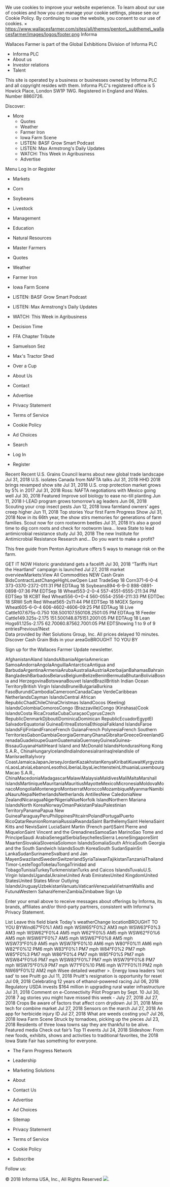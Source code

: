 We use cookies to improve your website experience. To learn about our use of cookies and how you can manage your cookie settings, please see our Cookie Policy. By continuing to use the website, you consent to our use of cookies. × https://www.wallacesfarmer.com/sites/all/themes/penton\_subtheme\_wallacesfarmer/images/logos/footer.png Informa

Wallaces Farmer is part of the Global Exhibitions Division of Informa PLC

*   Informa PLC
*   About us
*   Investor relations
*   Talent

This site is operated by a business or businesses owned by Informa PLC and all copyright resides with them. Informa PLC's registered office is 5 Howick Place, London SW1P 1WG. Registered in England and Wales. Number 8860726.

Discover:

*   More
    *   Quotes
    *   Weather
    *   Farmer Iron
    *   Iowa Farm Scene
    *   LISTEN: BASF Grow Smart Podcast
    *   LISTEN: Max Armstrong's Daily Updates
    *   WATCH: This Week in Agribusiness
    *   Advertise

Menu Log In or Register

*   Markets
*   Corn
*   Soybeans
*   Livestock
*   Management
*   Education
*   Natural Resources
*   Master Farmers

*   Quotes
*   Weather
*   Farmer Iron
*   Iowa Farm Scene
*   LISTEN: BASF Grow Smart Podcast
*   LISTEN: Max Armstrong's Daily Updates
*   WATCH: This Week in Agribusiness

*   Decision Time
*   FFA Chapter Tribute
*   Samuelson Sez
*   Max's Tractor Shed
*   Over a Cup
*   About Us
*   Contact
*   Advertise
*   Privacy Statement
*   Terms of Service
*   Cookie Policy
*   Ad Choices

*   Search
*   Log In
*   Register

Recent Recent U.S. Grains Council learns about new global trade landscape Jul 31, 2018 U.S. isolates Canada from NAFTA talks Jul 31, 2018 HHD 2018 brings revamped show site Jul 31, 2018 U.S. crop protection market grows by 5% in 2017 Jul 31, 2018 Ross: NAFTA negotiations with Mexico going well Jul 30, 2018 Featured Improve soil biology to ease no-till planting Jun 11, 2018 I-LEAD program grows tomorrow’s ag leaders Jun 06, 2018 Scouting your crop insect pests Jun 12, 2018 Iowa farmland owners’ ages creep higher Jun 11, 2018 Top stories Your first Farm Progress Show Jul 31, 2018 Now in its 66th year, the show stirs memories for generations of farm families. Scout now for corn rootworm beetles Jul 31, 2018 It’s also a good time to dig corn roots and check for rootworm lava... Iowa State to lead antimicrobial resistance study Jul 30, 2018 The new Institute for Antimicrobial Resistance Research and... Do you want to make a profit?

This free guide from Penton Agriculture offers 5 ways to manage risk on the farm.

GET IT NOW Historic grandstand gets a facelift Jul 30, 2018 “Tariffs Hurt the Heartland” campaign is launched Jul 27, 2018 market overviewMarkets:View All Commodities NEW Cash Grain BidsContractLastChangeHighLowOpen Last TradeSep 18 Corn371-6-0-4 373-0370-2372-011:31 PM EDTAug 18 Soybeans894-6-9-0 898-0891-0898-07:36 PM EDTSep 18 Wheat553-2-0-4 557-4551-6555-211:34 PM EDTSep 18 KCBT Red Wheat556-0+0-4 560-0554-2556-211:33 PM EDTDec 18 SRWI Soft Red Wheat565-2s11:44 PM EDTSep 18 MGEX Spring Wheat605-6-0-4 606-4602-4606-09:25 PM EDTAug 18 Live Cattle107.675s-0.750 108.500107.550108.2501:05 PM EDTAug 18 Feeder Cattle149.325s-2.175 151.500148.875151.2001:05 PM EDTAug 18 Lean Hogs61.125s-2.175 62.70060.87562.7001:05 PM EDTShowing 1 to 9 of 9 entriesPrevious1Next  
Data provided by iNet Solutions Group, Inc. All prices delayed 10 minutes. Discover Cash Grain Bids in your areaGoBROUGHT TO YOU BY

Sign up for the Wallaces Farmer Update newsletter.

AfghanistanAland IslandsAlbaniaAlgeriaAmerican SamoaAndorraAngolaAnguillaAntarcticaAntigua and BarbudaArgentinaArmeniaArubaAustraliaAustriaAzerbaijanBahamasBahrainBangladeshBarbadosBelarusBelgiumBelizeBeninBermudaBhutanBoliviaBosnia and HerzegovinaBotswanaBouvet IslandBrazilBritish Indian Ocean TerritoryBritish Virgin IslandsBruneiBulgariaBurkina FasoBurundiCambodiaCameroonCanadaCape VerdeCaribbean NetherlandsCayman IslandsCentral African RepublicChadChileChinaChristmas IslandCocos (Keeling) IslandsColombiaComorosCongo (Brazzaville)Congo (Kinshasa)Cook IslandsCosta RicaCroatiaCubaCuraçaoCyprusCzech RepublicDenmarkDjiboutiDominicaDominican RepublicEcuadorEgyptEl SalvadorEquatorial GuineaEritreaEstoniaEthiopiaFalkland IslandsFaroe IslandsFijiFinlandFranceFrench GuianaFrench PolynesiaFrench Southern TerritoriesGabonGambiaGeorgiaGermanyGhanaGibraltarGreeceGreenlandGrenadaGuadeloupeGuamGuatemalaGuernseyGuineaGuinea-BissauGuyanaHaitiHeard Island and McDonald IslandsHondurasHong Kong S.A.R., ChinaHungaryIcelandIndiaIndonesiaIranIraqIrelandIsle of ManIsraelItalyIvory CoastJamaicaJapanJerseyJordanKazakhstanKenyaKiribatiKuwaitKyrgyzstanLaosLatviaLebanonLesothoLiberiaLibyaLiechtensteinLithuaniaLuxembourgMacao S.A.R., ChinaMacedoniaMadagascarMalawiMalaysiaMaldivesMaliMaltaMarshall IslandsMartiniqueMauritaniaMauritiusMayotteMexicoMicronesiaMoldovaMonacoMongoliaMontenegroMontserratMoroccoMozambiqueMyanmarNamibiaNauruNepalNetherlandsNetherlands AntillesNew CaledoniaNew ZealandNicaraguaNigerNigeriaNiueNorfolk IslandNorthern Mariana IslandsNorth KoreaNorwayOmanPakistanPalauPalestinian TerritoryPanamaPapua New GuineaParaguayPeruPhilippinesPitcairnPolandPortugalPuerto RicoQatarReunionRomaniaRussiaRwandaSaint BarthélemySaint HelenaSaint Kitts and NevisSaint LuciaSaint Martin (French part)Saint Pierre and MiquelonSaint Vincent and the GrenadinesSamoaSan MarinoSao Tome and PrincipeSaudi ArabiaSenegalSerbiaSeychellesSierra LeoneSingaporeSint MaartenSlovakiaSloveniaSolomon IslandsSomaliaSouth AfricaSouth Georgia and the South Sandwich IslandsSouth KoreaSouth SudanSpainSri LankaSudanSurinameSvalbard and Jan MayenSwazilandSwedenSwitzerlandSyriaTaiwanTajikistanTanzaniaThailandTimor-LesteTogoTokelauTongaTrinidad and TobagoTunisiaTurkeyTurkmenistanTurks and Caicos IslandsTuvaluU.S. Virgin IslandsUgandaUkraineUnited Arab EmiratesUnited KingdomUnited StatesUnited States Minor Outlying IslandsUruguayUzbekistanVanuatuVaticanVenezuelaVietnamWallis and FutunaWestern SaharaYemenZambiaZimbabwe Sign Up

Enter your email above to receive messages about offerings by Informa, its brands, affiliates and/or third-party partners, consistent with Informa's Privacy Statement.

List Leave this field blank Today's weatherChange locationBROUGHT TO YOU BYWind67°F0%1 AM3 mph WSW65°F0%2 AM3 mph WSW63°F0%3 AM3 mph WSW62°F0%4 AM5 mph W62°F0%5 AM5 mph WSW62°F0%6 AM5 mph WSW61°F0%7 AM5 mph WSW67°F0%8 AM5 mph WSW73°F0%9 AM5 mph WSW78°F0%10 AM6 mph W80°F0%11 AM6 mph W82°F0%12 PM6 mph W83°F0%1 PM7 mph W84°F0%2 PM7 mph W85°F0%3 PM7 mph W86°F0%4 PM7 mph W85°F0%5 PM7 mph WSW84°F0%6 PM7 mph WSW83°F0%7 PM7 mph WSW79°F0%8 PM7 mph WSW75°F0%9 PM7 mph W71°F0%10 PM6 mph W71°F0%11 PM2 mph NW69°F0%12 AM2 mph Wsee detailed weather >. Energy Iowa leaders ‘not sad’ to see Pruitt go Jul 11, 2018 Pruitt's resignation is opportunity for reset Jul 09, 2018 Celebrating 12 years of ethanol-powered racing Jul 06, 2018 Regulatory USDA invests $164 million in upgrading rural water infrastructure Jul 31, 2018 Comment on e-Connectivity Pilot Program by Sept. 10 Jul 30, 2018 7 ag stories you might have missed this week - July 27, 2018 Jul 27, 2018 Crops Be aware of factors that affect corn drydown Jul 31, 2018 More tech for combine market Jul 27, 2018 Sensors on the march Jul 27, 2018 An app for herbicide injury ID Jul 27, 2018 What are weeds costing you? Jul 26, 2018 Iowa Farm Scene Struck by tornadoes, picking up the pieces Jul 23, 2018 Residents of three Iowa towns say they are thankful to be alive. Featured media Check out fair’s Top 11 events Jul 24, 2018 Slideshow: From new foods, exhibits, shows and activities to traditional favorites, the 2018 Iowa State Fair has something for everyone.

*   The Farm Progress Network
*   Leadership
*   Marketing Solutions
*   About
*   Contact Us
*   Advertise

*   Ad Choices
*   Sitemap
*   Privacy Statement
*   Terms of Service
*   Cookie Policy
*   Subscribe

Follow us:

© 2018 Informa USA, Inc., All Rights Reserved <img src="https://api.b2c.com/api/noscript-315re7h65uhsyo963dv.gif">.